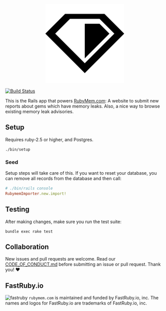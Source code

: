 <p align="center">
  <img width="250" height="250" src="/logo/rubymem-logo.png">
</p>

[![Build Status](https://travis-ci.org/rubymem/rubymem.com.svg?branch=master)](https://travis-ci.org/rubymem/rubymem.com)

This is the Rails app that powers [RubyMem.com](https://www.RubyMem.com): A website
to submit new reports about gems which have memory leaks. Also, a nice way to
browse existing memory leak advisories.

## Setup

Requires ruby-2.5 or higher, and Postgres.

    ./bin/setup

### Seed

Setup steps will take care of this. If you want to reset your database, you
can remove all records from the database and then call:

```ruby
# ./bin/rails console
RubymemImporter.new.import!
```

## Testing

After making changes, make sure you run the test suite:

```
bundle exec rake test
```

## Collaboration

New issues and pull requests are welcome. Read our [CODE_OF_CONDUCT.md](CODE_OF_CONDUCT.md) before
submitting an issue or pull request. Thank you! ❤️

## FastRuby.io
![fastruby](https://github.com/rubymem/rubymem.com/raw/master/fastruby-logo.png)
`rubymem.com` is maintained and funded by FastRuby.io, inc. The names and logos for FastRuby.io are trademarks of FastRuby.io, inc.

